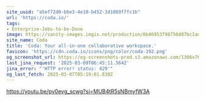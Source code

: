 ```yaml
---
site_uuid: "a5ef72d0-bbe3-4e10-b452-3d1069f7fc1b"
url: 'https://coda.io/'
tags:
- Enterprise-Jobs-to-be-Done
image: https://sanity-images.imgix.net/production/6b46953798756d87bc1ad579a32d2af427ba6d3d-1200x628.png?w=&auto=format%2Ccompress
site_name: Coda
title: 'Coda: Your all-in-one collaborative workspace.'
favicon: 'https://cdn.coda.io/icons/png/color/coda-192.png'
og_screenshot_url: https://og-screenshots-prod.s3.amazonaws.com/1366x768/80/false/d9cc37c9e295374b4b44803cb550b434857eb82bf038419d25186e2b407f5511.jpeg
last_jina_request: '2025-03-09T06:45:11.564Z'
jina_error: "'HTTP error! status: 429'"
og_last_fetch: 2025-03-07T05:19:01.830Z
---
```


https://youtu.be/pv0evg_scwg?si=MUB4tR5sNBmyfW3A
